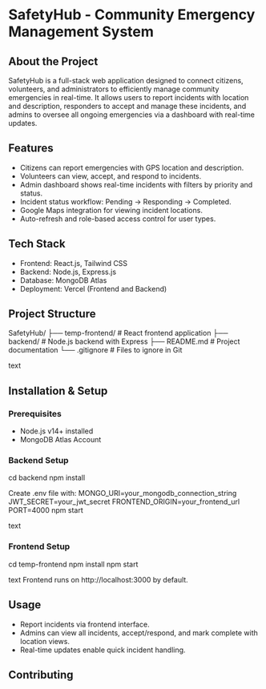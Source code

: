# SafetyHub - Community Emergency Management System

## About the Project
SafetyHub is a full-stack web application designed to connect citizens, volunteers, and administrators to efficiently manage community emergencies in real-time. It allows users to report incidents with location and description, responders to accept and manage these incidents, and admins to oversee all ongoing emergencies via a dashboard with real-time updates.

## Features
- Citizens can report emergencies with GPS location and description.
- Volunteers can view, accept, and respond to incidents.
- Admin dashboard shows real-time incidents with filters by priority and status.
- Incident status workflow: Pending → Responding → Completed.
- Google Maps integration for viewing incident locations.
- Auto-refresh and role-based access control for user types.

## Tech Stack
- Frontend: React.js, Tailwind CSS
- Backend: Node.js, Express.js
- Database: MongoDB Atlas
- Deployment: Vercel (Frontend and Backend)

## Project Structure
SafetyHub/
├── temp-frontend/ # React frontend application
├── backend/ # Node.js backend with Express
├── README.md # Project documentation
└── .gitignore # Files to ignore in Git

text

## Installation & Setup

### Prerequisites
- Node.js v14+ installed
- MongoDB Atlas Account

### Backend Setup
cd backend
npm install

Create .env file with:
MONGO_URI=your_mongodb_connection_string
JWT_SECRET=your_jwt_secret
FRONTEND_ORIGIN=your_frontend_url
PORT=4000
npm start

text

### Frontend Setup
cd temp-frontend
npm install
npm start

text
Frontend runs on http://localhost:3000 by default.

## Usage
- Report incidents via frontend interface.
- Admins can view all incidents, accept/respond, and mark complete with location views.
- Real-time updates enable quick incident handling.

## Contributing
